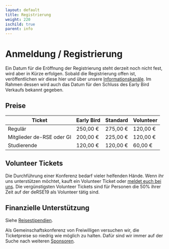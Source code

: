 ```yaml
--- 
layout: default 
title: Registrierung
weight: 220
ischild: true
parent: info
---
```


# Anmeldung / Registrierung

Ein Datum für die Eröffnung der Registrierung steht derzeit noch nicht fest, wird aber in Kürze erfolgen. Sobald die Registrierung offen ist, veröffentlichen wir diese hier und über unsere [Informationskanäle](contact.html). Im Rahmen dessen wird auch das Datum für den Schluss des Early Bird Verkaufs bekannt gegeben.

## Preise

Ticket|Early Bird|Standard|Volunteer
-- |--|--|--
Regulär|250,00 €|275,00 €|120,00 €
Mitglieder de-RSE oder GI|200,00 €|225,00 €|120,00 €
Studierende|120,00 €|120,00 €|60,00 €

## Volunteer Tickets

Die Durchführung einer Konferenz bedarf vieler helfenden Hände. Wenn ihr uns unterstützen möchtet, kauft ein Volunteer Ticket oder [meldet euch bei uns](contact.html). Die vergünstigsten Volunteer Tickets sind für Personen die 50% ihrer Zeit auf der deRSE19 als Volunteer tätig sind.

## Finanzielle Unterstützung

Siehe [Reisestipendien](travel-grants.html).

Als Gemeinschaftskonferenz von Freiwilligen versuchen wir, die Ticketpreise so niedrig wie möglich zu halten. Dafür sind wir immer auf der Suche nach weiteren [Sponsoren](sponsorship.html). 
